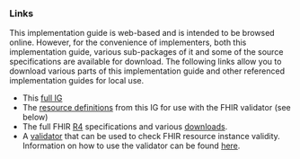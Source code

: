 ### Links

This implementation guide is web-based and is intended to be browsed online.  However, for the convenience of implementers, both this implementation guide, various sub-packages of it and some of the source specifications are available for download.  The following links allow you to download various parts of this implementation guide and other referenced implementation guides for local use.

* This [full IG](full-ig.zip)
* The [resource definitions](definitions.json.zip)  from this IG for use with the FHIR validator (see below)
* The full FHIR [R4]({{site.data.fhir.path}}fhir-spec.zip) specifications and various [downloads]({{site.data.fhir.path}}downloads.html).
* A [validator](https://fhir.github.io/latest-ig-validator/org.hl7.fhir.validator.jar) that can be used to check FHIR resource instance validity.  Information on how to use the validator can be found [here](https://confluence.hl7.org/display/FHIR/Using+the+FHIR+Validator).
